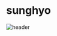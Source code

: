 # sunghyo
![header](https://capsule-render.vercel.app/api?type=shark&color=auto&height=300&section=header&text=Hello%20&fontSize=90)
